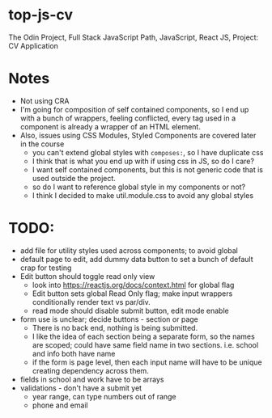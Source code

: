 # top-js-cv
The Odin Project, Full Stack JavaScript Path, JavaScript, React JS, Project: CV Application

# Notes
- Not using CRA
- I'm going for composition of self contained components, so I end up with a bunch of wrappers, feeling conflicted, every tag used in a component is already a wrapper of an HTML element.
- Also, issues using CSS Modules, Styled Components are covered later in the course
    - you can't extend global styles with `composes:`, so I have duplicate css
    - I think that is what you end up with if using css in JS, so do I care?
    - I want self contained components, but this is not generic code that is used outside the project.
    - so do I want to reference global style in my components or not?
    - I think I decided to make util.module.css to avoid any global styles

# TODO:
- add file for utility styles used across components; to avoid global
- default page to edit, add dummy data button to set a bunch of default crap for testing
- Edit button should toggle read only view
    - look into https://reactjs.org/docs/context.html for global flag
    - Edit button sets global Read Only flag; make input wrappers conditionally render text vs par/div.
    - read mode should disable submit button, edit mode enable
- form use is unclear; decide buttons - section or page
    - There is no back end, nothing is being submitted.
    - I like the idea of each section being a separate form, so the names are scoped; could have same field name in two sections.  i.e. school and info both have name
    - if the form is page level, then each input name will have to be unique creating dependency across them.
- fields in school and work have to be arrays
- validations - don't have a submit yet
    - year range, can type numbers out of range
    - phone and email

